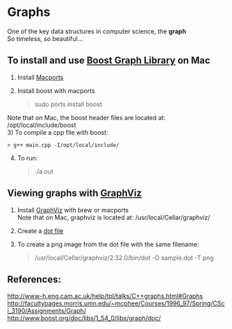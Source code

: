 # Graphs

One of the key data structures in computer science, the **graph**   
So timeless, so beautiful...

## To install and use [Boost Graph Library](http://www.boost.org/doc/libs/1_38_0/libs/graph/doc/quick_tour.html) on Mac
1) Install [Macports](http://www.macports.org/)     
2) Install boost with macports    

    > sudo ports install boost

Note that on Mac, the boost header files are located at: /opt/local/include/boost   
3) To compile a cpp file with boost:   

    > g++ main.cpp -I/opt/local/include/

4) To run:

    > ./a.out

## Viewing graphs with [GraphViz](http://www.graphviz.org/)
1) Install [GraphViz](http://www.graphviz.org/) with brew or macports    
Note that on Mac, graphviz is located at: /usr/local/Cellar/graphviz/   
2) Create a [dot file](http://www.graphviz.org/doc/info/lang.html)    
3) To create a png image from the dot file with the same filename:   

    > /usr/local/Cellar/graphviz/2.32.0/bin/dot -O sample.dot -T png   

## References:
http://www-h.eng.cam.ac.uk/help/tpl/talks/C++graphs.html#Graphs   
http://facultypages.morris.umn.edu/~mcphee/Courses/1996_97/Spring/CSci_3190/Assignments/Graph/   
http://www.boost.org/doc/libs/1_54_0/libs/graph/doc/   
